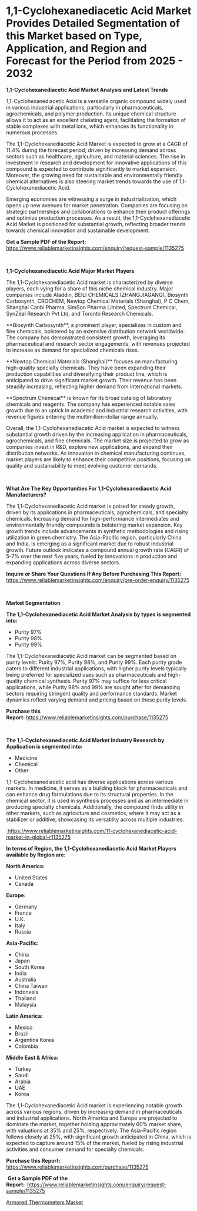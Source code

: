 <p><h1>1,1-Cyclohexanediacetic Acid Market Provides Detailed Segmentation of this Market based on Type, Application, and Region and Forecast for the Period from 2025 - 2032</h1></p><p><strong>1,1-Cyclohexanediacetic Acid Market Analysis and Latest Trends</strong></p>
<p><p>1,1-Cyclohexanediacetic Acid is a versatile organic compound widely used in various industrial applications, particularly in pharmaceuticals, agrochemicals, and polymer production. Its unique chemical structure allows it to act as an excellent chelating agent, facilitating the formation of stable complexes with metal ions, which enhances its functionality in numerous processes.</p><p>The 1,1-Cyclohexanediacetic Acid Market is expected to grow at a CAGR of 11.4% during the forecast period, driven by increasing demand across sectors such as healthcare, agriculture, and material sciences. The rise in investment in research and development for innovative applications of this compound is expected to contribute significantly to market expansion. Moreover, the growing need for sustainable and environmentally friendly chemical alternatives is also steering market trends towards the use of 1,1-Cyclohexanediacetic Acid. </p><p>Emerging economies are witnessing a surge in industrialization, which opens up new avenues for market penetration. Companies are focusing on strategic partnerships and collaborations to enhance their product offerings and optimize production processes. As a result, the 1,1-Cyclohexanediacetic Acid Market is positioned for substantial growth, reflecting broader trends towards chemical innovation and sustainable development.</p></p>
<p><strong>Get a Sample PDF of the Report:&nbsp;</strong> <a href="https://www.reliablemarketinsights.com/enquiry/request-sample/1135275?utm_campaign=2563&utm_medium=2&utm_source=Github&utm_content=ia&utm_term=25032025&utm_id=11-cyclohexanediacetic-acid">https://www.reliablemarketinsights.com/enquiry/request-sample/1135275</a></p>
<p>&nbsp;</p>
<p><strong>1,1-Cyclohexanediacetic Acid Major Market Players</strong></p>
<p><p>The 1,1-Cyclohexanediacetic Acid market is characterized by diverse players, each vying for a share of this niche chemical industry. Major companies include Aladdin, BEILI CHEMICALS (ZHANGJIAGANG), Biosynth Carbosynth, CROCHEM, Newtop Chemical Materials (Shanghai), P C Chem, Shanghai Canbi Pharma, SimSon Pharma Limited, Spectrum Chemical, SynZeal Research Pvt Ltd, and Toronto Research Chemicals.</p><p>**Biosynth Carbosynth**, a prominent player, specializes in custom and fine chemicals, bolstered by an extensive distribution network worldwide. The company has demonstrated consistent growth, leveraging its pharmaceutical and research sector engagements, with revenues projected to increase as demand for specialized chemicals rises.</p><p>**Newtop Chemical Materials (Shanghai)** focuses on manufacturing high-quality specialty chemicals. They have been expanding their production capabilities and diversifying their product line, which is anticipated to drive significant market growth. Their revenue has been steadily increasing, reflecting higher demand from international markets.</p><p>**Spectrum Chemical** is known for its broad catalog of laboratory chemicals and reagents. The company has experienced notable sales growth due to an uptick in academic and industrial research activities, with revenue figures entering the multimillion-dollar range annually.</p><p>Overall, the 1,1-Cyclohexanediacetic Acid market is expected to witness substantial growth driven by the increasing application in pharmaceuticals, agrochemicals, and fine chemicals. The market size is projected to grow as companies invest in R&D, explore new applications, and expand their distribution networks. As innovation in chemical manufacturing continues, market players are likely to enhance their competitive positions, focusing on quality and sustainability to meet evolving customer demands.</p></p>
<p>&nbsp;</p>
<p><strong>What Are The Key Opportunities For 1,1-Cyclohexanediacetic Acid Manufacturers?</strong></p>
<p><p>The 1,1-Cyclohexanediacetic Acid market is poised for steady growth, driven by its applications in pharmaceuticals, agrochemicals, and specialty chemicals. Increasing demand for high-performance intermediates and environmentally friendly compounds is bolstering market expansion. Key growth trends include advancements in synthetic methodologies and rising utilization in green chemistry. The Asia-Pacific region, particularly China and India, is emerging as a significant market due to robust industrial growth. Future outlook indicates a compound annual growth rate (CAGR) of 5-7% over the next five years, fueled by innovations in production and expanding applications across diverse sectors.</p></p>
<p><strong>Inquire or Share Your Questions If Any Before Purchasing This Report:</strong> <a href="https://www.reliablemarketinsights.com/enquiry/pre-order-enquiry/1135275?utm_campaign=2563&utm_medium=2&utm_source=Github&utm_content=ia&utm_term=25032025&utm_id=11-cyclohexanediacetic-acid">https://www.reliablemarketinsights.com/enquiry/pre-order-enquiry/1135275</a></p>
<p>&nbsp;</p>
<p><strong>Market Segmentation</strong></p>
<p><strong>The 1,1-Cyclohexanediacetic Acid Market Analysis by types is segmented into:</strong></p>
<p><ul><li>Purity 97%</li><li>Purity 98%</li><li>Purity 99%</li></ul></p>
<p><p>The 1,1-Cyclohexanediacetic Acid market can be segmented based on purity levels: Purity 97%, Purity 98%, and Purity 99%. Each purity grade caters to different industrial applications, with higher purity levels typically being preferred for specialized uses such as pharmaceuticals and high-quality chemical synthesis. Purity 97% may suffice for less critical applications, while Purity 98% and 99% are sought after for demanding sectors requiring stringent quality and performance standards. Market dynamics reflect varying demand and pricing based on these purity levels.</p></p>
<p><strong>Purchase this Report:&nbsp;</strong><a href="https://www.reliablemarketinsights.com/purchase/1135275?utm_campaign=2563&utm_medium=2&utm_source=Github&utm_content=ia&utm_term=25032025&utm_id=11-cyclohexanediacetic-acid">https://www.reliablemarketinsights.com/purchase/1135275</a></p>
<p>&nbsp;</p>
<p><strong>The 1,1-Cyclohexanediacetic Acid Market Industry Research by Application is segmented into:</strong></p>
<p><ul><li>Medicine</li><li>Chemical</li><li>Other</li></ul></p>
<p><p>1,1-Cyclohexanediacetic acid has diverse applications across various markets. In medicine, it serves as a building block for pharmaceuticals and can enhance drug formulations due to its structural properties. In the chemical sector, it is used in synthesis processes and as an intermediate in producing specialty chemicals. Additionally, the compound finds utility in other markets, such as agriculture and cosmetics, where it may act as a stabilizer or additive, showcasing its versatility across multiple industries.</p></p>
<p><a href="https://www.reliablemarketinsights.com/11-cyclohexanediacetic-acid-market-in-global-r1135275?utm_campaign=2563&utm_medium=2&utm_source=Github&utm_content=ia&utm_term=25032025&utm_id=11-cyclohexanediacetic-acid">&nbsp;https://www.reliablemarketinsights.com/11-cyclohexanediacetic-acid-market-in-global-r1135275</a></p>
<p><strong>In terms of Region, the 1,1-Cyclohexanediacetic Acid Market Players available by Region are:</strong></p>
<p>
    <p> <strong> North America: </strong>
        <ul>
            <li>United States</li>
            <li>Canada</li>
        </ul>
        </p> 
    <p> <strong> Europe: </strong>
        <ul>
            <li>Germany</li>
            <li>France</li>
            <li>U.K.</li>
            <li>Italy</li>
            <li>Russia</li>
        </ul>
        </p> 
    <p> <strong> Asia-Pacific: </strong>
        <ul>
            <li>China</li>
            <li>Japan</li>
            <li>South Korea</li>
            <li>India</li>
            <li>Australia</li>
            <li>China Taiwan</li>
            <li>Indonesia</li>
            <li>Thailand</li>
            <li>Malaysia</li>
        </ul>
        </p> 
    <p> <strong> Latin America: </strong>
        <ul>
            <li>Mexico</li>
            <li>Brazil</li>
            <li>Argentina Korea</li>
            <li>Colombia</li>
        </ul>
        </p> 
    <p> <strong> Middle East & Africa: </strong>
        <ul>
            <li>Turkey</li>
            <li>Saudi</li>
            <li>Arabia</li>
            <li>UAE</li>
            <li>Korea</li>
        </ul>
    </p>
    </p>
<p><p>The 1,1-Cyclohexanediacetic Acid market is experiencing notable growth across various regions, driven by increasing demand in pharmaceuticals and industrial applications. North America and Europe are projected to dominate the market, together holding approximately 60% market share, with valuations at 35% and 25%, respectively. The Asia-Pacific region follows closely at 25%, with significant growth anticipated in China, which is expected to capture around 15% of the market, fueled by rising industrial activities and consumer demand for specialty chemicals.</p></p>
<p><strong>Purchase this Report: </strong><a href="https://www.reliablemarketinsights.com/purchase/1135275?utm_campaign=2563&utm_medium=2&utm_source=Github&utm_content=ia&utm_term=25032025&utm_id=11-cyclohexanediacetic-acid">https://www.reliablemarketinsights.com/purchase/1135275</a></p>
<p>&nbsp;<strong>Get a Sample PDF of the Report:&nbsp;&nbsp;</strong><a href="https://www.reliablemarketinsights.com/enquiry/request-sample/1135275?utm_campaign=2563&utm_medium=2&utm_source=Github&utm_content=ia&utm_term=25032025&utm_id=11-cyclohexanediacetic-acid">https://www.reliablemarketinsights.com/enquiry/request-sample/1135275</a></p>
<p><strong></strong></p>
<p><p><a href="https://github.com/maakakhwan/Market-Research-Report-List-1/blob/main/armored-thermometers-market.md?utm_campaign=2563&utm_medium=2&utm_source=Github&utm_content=ia&utm_term=25032025&utm_id=11-cyclohexanediacetic-acid">Armored Thermometers Market</a></p></p>